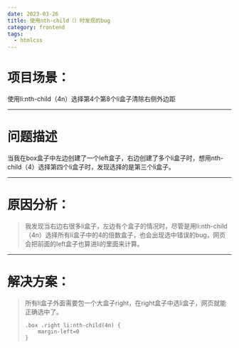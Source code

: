```yaml
---
date: 2023-03-26
title: 使用nth-child（）时发现的bug
category: frontend
tags:
  - htmlcss
---
```


# 项目场景：
使用li:nth-child（4n）选择第4个第8个li盒子清除右侧外边距

***

# 问题描述

当我在box盒子中左边创建了一个left盒子，右边创建了多个li盒子时，想用nth-child（4）选择第四个li盒子时，发现选择的是第三个li盒子。

* * *

# 原因分析：

> 我发现当右边右很多li盒子，左边有个盒子的情况时，尽管是用li:nth-child（4n）选择所有li盒子中的4的倍数盒子，也会出现选中错误的bug，网页会把前面的left盒子也算进li的里面来计算。

* * *

# 解决方案：

> 所有li盒子外面需要包一个大盒子right，在right盒子中选li盒子，网页就能正确选中了。
> 
> ```
>.box .right li:nth-child(4n) {
>     margin-left=0
>}
> ```